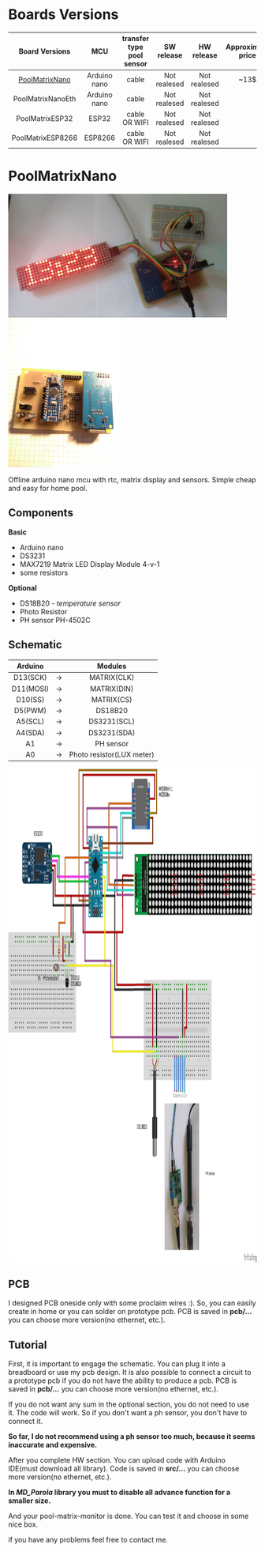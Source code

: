 # Boards Versions
|  Board Versions  | MCU | transfer type pool sensor | SW release | HW release |  Approximate price  |
| :--------: |:---:| :-----------------------: | :--------: | :--------: | :-----------------: |
|[PoolMatrixNano](#poolmatrixnano)  | Arduino nano | cable | Not realesed | Not realesed | ~13$ |
| PoolMatrixNanoEth | Arduino nano | cable | Not realesed | Not realesed |  |
| PoolMatrixESP32 | ESP32 | cable OR WIFI | Not realesed | Not realesed |  |
| PoolMatrixESP8266 | ESP8266 | cable OR WIFI | Not realesed | Not realesed | |

# PoolMatrixNano
<img src="image/PoolmatrixPrototype.jpg" height="250" /> <img src="image/board_prototype.jpg" height="300" />

Offline arduino nano mcu with rtc, matrix display and sensors. Simple cheap and easy for home pool.

## Components
**Basic**
  * Arduino nano
  * DS3231
  * MAX7219 Matrix LED Display Module 4-v-1
  * some resistors
  
**Optional**
  * DS18B20 *- temperature sensor*
  * Photo Resistor
  * PH sensor PH-4502C 
    
## Schematic
|  Arduino  |   |  Modules  |
| :-------: |---|  :------: |
| D13(SCK) | -> |  MATRIX(CLK) |
| D11(MOSI) | -> |  MATRIX(DIN) |
| D10(SS) | -> | MATRIX(CS) |
| D5(PWM) | -> | DS18B20 |
| A5(SCL) | -> | DS3231(SCL) |
| A4(SDA) | -> | DS3231(SDA) |
| A1 | -> | PH sensor |
| A0 | -> | Photo resistor(LUX meter) |

<img src="image/pool-scheme.png" height="1000" />

## PCB
I designed PCB oneside only with some proclaim wires :). So, you can easily create in home or you can solder on prototype pcb. PCB is saved in **pcb/...** you can choose more version(no ethernet, etc.).

## Tutorial
First, it is important to engage the schematic. You can plug it into a breadboard or use my pcb design. It is also possible to connect a circuit to a prototype pcb if you do not have the ability to produce a pcb. PCB is saved in **pcb/...** you can choose more version(no ethernet, etc.).

If you do not want any sum in the optional section, you do not need to use it. The code will work. So if you don't want a ph sensor, you don't have to connect it. 

**So far, I do not recommend using a ph sensor too much, because it seems inaccurate and expensive.**

After you complete HW section. You can upload code with Arduino IDE(must download all library). Code is saved in **src/...** you can choose more version(no ethernet, etc.).

**In *MD_Parola* library you must to disable all advance function for a smaller size.**

And your pool-matrix-monitor is done. You can test it and choose in some nice box.

if you have any problems feel free to contact me.
